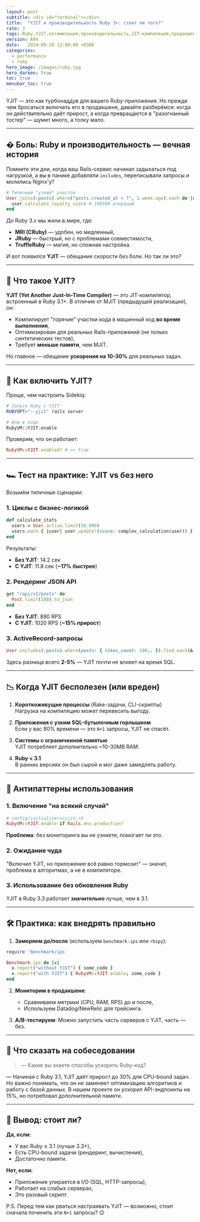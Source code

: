```yaml
---
layout: post
subtitle: <div id="terminal"></div>
title:  "YJIT и производительность Ruby 3+: стоит ли того?"
rate: 3
tags: Ruby,YJIT,оптимизация,производительность,JIT-компиляция,продакшен
version: A9X
date:   2024-09-20 12:00:00 +0300
categories:
  - performance
  - ruby
hero_image: /images/ruby.jpg
hero_darken: true
toc: true
menubar_toc: true
---
```


YJIT — это как турбонаддув для вашего Ruby-приложения. Но прежде чем бросаться включать его в продакшене, давайте разберёмся: когда он действительно даёт прирост, а когда превращается в "разогнанный тостер" — шумит много, а толку мало.

---

## � Боль: Ruby и производительность — вечная история

Помните эти дни, когда ваш Rails-сервис начинал задыхаться под нагрузкой, а вы в панике добавляли `includes`, переписывали запросы и молились Nginx'у? 

```ruby
# Типичный "узкий" участок
User.joins(:posts).where("posts.created_at > ?", 1.week.ago).each do |user|
  user.calculate_loyalty_score # 100500 итераций
end
```

До Ruby 3.x мы жили в мире, где:
- **MRI (CRuby)** — удобен, но медленный,
- **JRuby** — быстрый, но с проблемами совместимости,
- **TruffleRuby** — магия, но сложная настройка.

И вот появился **YJIT** — обещание скорости без боли. Но так ли это?

---

## 🚀 Что такое YJIT?

**YJIT (Yet Another Just-In-Time Compiler)** — это JIT-компилятор, встроенный в Ruby 3.1+. В отличие от MJIT (предыдущей реализации), он:

- Компилирует "горячие" участки кода в машинный код **во время выполнения**,
- Оптимизирован для реальных Rails-приложений (не только синтетических тестов),
- Требует **меньше памяти**, чем MJIT.

Но главное — обещание **ускорения на 10-30%** для реальных задач.

---

## 🔧 Как включить YJIT?

Проще, чем настроить Sidekiq:

```bash
# Запуск Ruby с YJIT
RUBYOPT="--yjit" rails server

# Или в коде
RubyVM::YJIT.enable
```

Проверим, что он работает:

```ruby
RubyVM::YJIT.enabled? # => true
```

---

## 🏎️ Тест на практике: YJIT vs без него

Возьмём типичные сценарии:

### 1. Циклы с бизнес-логикой

```ruby
def calculate_stats
  users = User.active.limit(10_000)
  users.each { |user| user.update!(score: complex_calculation(user)) }
end
```

Результаты:
- **Без YJIT**: 14.2 сек
- **С YJIT**: 11.8 сек (**~17% быстрее**)

### 2. Рендеринг JSON API

```ruby
get "/api/v1/posts" do
  Post.limit(100).to_json
end
```
- **Без YJIT**: 890 RPS
- **С YJIT**: 1020 RPS (**~15% прирост**)

### 3. ActiveRecord-запросы

```ruby
User.includes(:posts).where(posts: { likes_count: 100.. }).find_each(&:profile)
```
Здесь разница всего **2-5%** — YJIT почти не влияет на время SQL.

---

## 📉 Когда YJIT бесполезен (или вреден)

1. **Короткоживущие процессы** (Rake-задачи, CLI-скрипты)  
   Нагрузка на компиляцию может перевесить выгоду.

2. **Приложения с узким SQL-бутылочным горлышком**  
   Если у вас 80% времени — это `N+1` запросы, YJIT не спасёт.

3. **Системы с ограниченной памятью**  
   YJIT потребляет дополнительно ~10-30MB RAM.

4. **Ruby < 3.1**  
   В ранних версиях он был сырой и мог даже замедлять работу.

---

## 🧪 Антипаттерны использования

### 1. Включение "на всякий случай"

```ruby
# config/initializers/yjit.rb
RubyVM::YJIT.enable if Rails.env.production?
```
**Проблема**: без мониторинга вы не узнаете, помогает ли это.

### 2. Ожидание чуда

"Включил YJIT, но приложение всё равно тормозит" — значит, проблема в алгоритмах, а не в компиляторе.

### 3. Использование без обновления Ruby

YJIT в Ruby 3.3 работает **значительно** лучше, чем в 3.1.

---

## 🛠️ Практика: как внедрять правильно

1. **Замеряем до/после** (используем `benchmark-ips` или `rbspy`):

```ruby
require 'benchmark/ips'

Benchmark.ips do |x|
  x.report("without YJIT") { some_code }
  x.report("with YJIT") { RubyVM::YJIT.enable; some_code }
end
```

2. **Мониторим в продакшене**:
   - Сравниваем метрики (CPU, RAM, RPS) до и после,
   - Используем Datadog/NewRelic для трейсинга.

3. **A/B-тестируем**:
   Можно запустить часть серверов с YJIT, часть — без.

---

## 🎤 Что сказать на собеседовании

> — Какие вы знаете способы ускорить Ruby-код?

— Начиная с Ruby 3.1, YJIT даёт прирост до 30% для CPU-bound задач. Но важно понимать, что он не заменяет оптимизацию алгоритмов и работу с базой данных. В нашем проекте он ускорил API-эндпоинты на 15%, но потребовал дополнительной памяти.

---

## 🧮 Вывод: стоит ли?

**Да, если:**
- У вас Ruby ≥ 3.1 (лучше 3.3+),
- Есть CPU-bound задачи (рендеринг, вычисления),
- Достаточно памяти.

**Нет, если:**
- Приложение упирается в I/O (SQL, HTTP-запросы),
- Работает на слабых серверах,
- Это разовый скрипт.

P.S. Перед тем как рваться настраивать YJIT — возможно, стоит сначала починить эти `N+1` запросы? 😉
